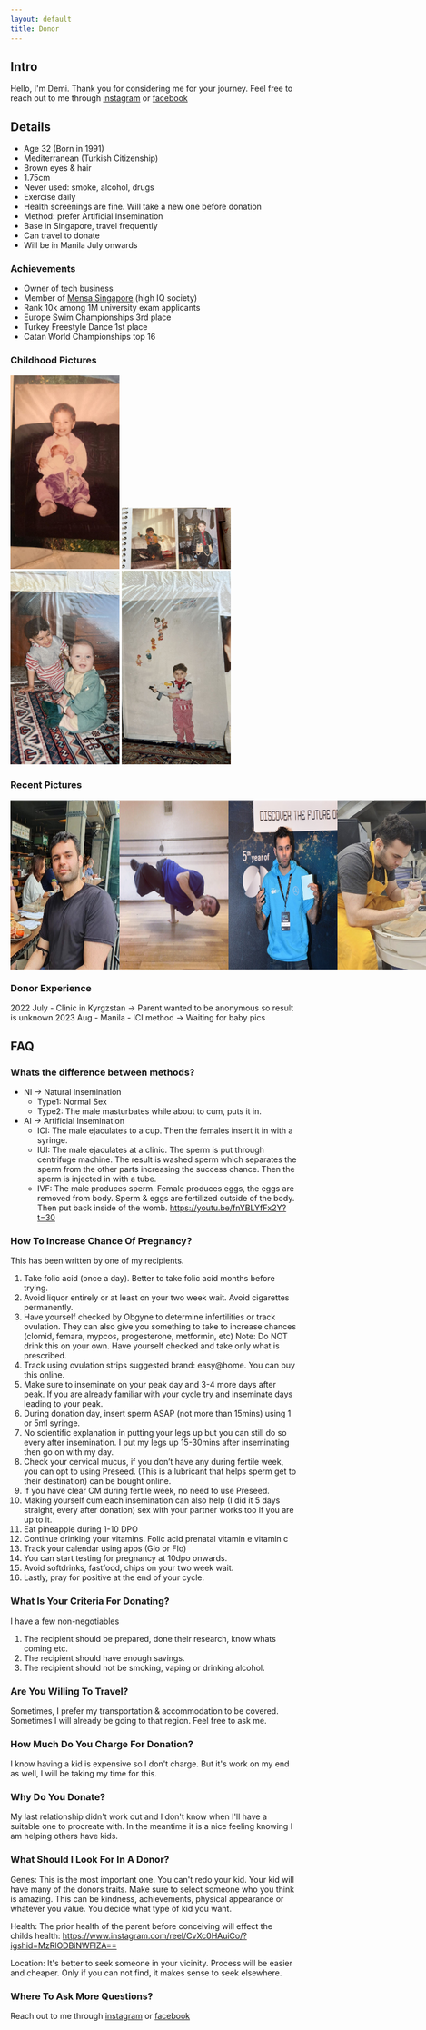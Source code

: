 ```yaml
---
layout: default
title: Donor
---
```


## Intro

Hello, I'm Demi. Thank you for considering me for your journey. Feel free to reach out to me through [instagram](https://www.instagram.com/demiculus) or [facebook](https://www.facebook.com/demiculus)

## Details

- Age 32 (Born in 1991)
- Mediterranean (Turkish Citizenship)
- Brown eyes & hair
- 1.75cm
- Never used: smoke, alcohol, drugs
- Exercise daily
- Health screenings are fine. Will take a new one before donation
- Method: prefer Artificial Insemination
- Base in Singapore, travel frequently
- Can travel to donate
- Will be in Manila July onwards

### Achievements
- Owner of tech business
- Member of [Mensa Singapore](https://www.mensa.org.sg/) (high IQ society)
- Rank 10k among 1M university exam applicants
- Europe Swim Championships 3rd place
- Turkey Freestyle Dance 1st place
- Catan World Championships top 16

### Childhood Pictures

<img src="/img/babypic1.jpeg" style="width:12rem">
<img src="/img/babypic2.jpeg" style="width:12rem">
<img src="/img/babypic3.jpeg" style="width:12rem">
<img src="/img/babypic4.jpeg" style="width:12rem">

### Recent Pictures

<div style="display:flex">
<img src="/img/adultpic1.jpeg" style="width:12rem">
<img src="/img/adultpic2.jpeg" style="width:12rem">
<img src="/img/adultpic3.jpeg" style="width:12rem">
<img src="/img/adultpic4.jpeg" style="width:12rem">
<img src="/img/adultpic5.jpeg" style="width:12rem">
</div>

### Donor Experience

2022 July - Clinic in Kyrgzstan -> Parent wanted to be anonymous so result is unknown
2023 Aug - Manila - ICI method -> Waiting for baby pics

## FAQ

### Whats the difference between methods?

- NI -> Natural Insemination
  - Type1: Normal Sex
  - Type2: The male masturbates while about to cum, puts it in.
- AI -> Artificial Insemination
  - ICI: The male ejaculates to a cup. Then the females insert it in with a syringe.
  - IUI: The male ejaculates at a clinic. The sperm is put through centrifuge machine. The result is washed sperm which separates the sperm from the other parts increasing the success chance. Then the sperm is injected in with a tube.
  - IVF: The male produces sperm. Female produces eggs, the eggs are removed from body. Sperm & eggs are fertilized outside of the body. Then put back inside of the womb.
https://youtu.be/fnYBLYfFx2Y?t=30

### How To Increase Chance Of Pregnancy?

This has been written by one of my recipients.

1. Take folic acid (once a day). Better to take folic acid months before trying. 
2. Avoid liquor entirely or at least on your two week wait. Avoid cigarettes permanently. 
3. Have yourself checked by Obgyne to determine infertilities or track ovulation. They can also give you something to take to increase chances (clomid, femara, mypcos, progesterone, metformin, etc) 
Note: Do NOT drink this on your own. Have yourself checked and take only what is prescribed. 
4. Track using ovulation strips suggested brand: easy@home. You can buy this online. 
5. Make sure to inseminate on your peak day and 3-4 more days after peak. If you are already familiar with your cycle try and inseminate days leading to your peak. 
6. During donation day, insert sperm ASAP (not more than 15mins) using 1 or 5ml syringe. 
7. No scientific explanation in putting your legs up but you can still do so every after insemination. I put my legs up 15-30mins after inseminating then go on with my day.
8. Check your cervical mucus, if you don’t have any during fertile week, you can opt to using Preseed. (This is a lubricant that helps sperm get to their destination) can be bought online. 
9. If you have clear CM during fertile week, no need to use Preseed. 
10. Making yourself cum each insemination can also help (I did it 5 days straight, every after donation) sex with your partner works too if you are up to it.
11. Eat pineapple during 1-10 DPO
12. Continue drinking your vitamins. Folic acid prenatal vitamin e vitamin c 
13. Track your calendar using apps (Glo or Flo)
14. You can start testing for pregnancy at 10dpo onwards. 
15. Avoid softdrinks, fastfood, chips on your two week wait.
16. Lastly, pray for positive at the end of your cycle. 

### What Is Your Criteria For Donating?

I have a few non-negotiables

1. The recipient should be prepared, done their research, know whats coming etc.
2. The recipient should have enough savings.
3. The recipient should not be smoking, vaping or drinking alcohol.

### Are You Willing To Travel?

Sometimes, I prefer my transportation & accommodation to be covered.   
Sometimes I will already be going to that region. Feel free to ask me. 


### How Much Do You Charge For Donation?

I know having a kid is expensive so I don't charge. But it's work on my end as well, I will be taking my time for this.

### Why Do You Donate?

My last relationship didn't work out and I don't know when I'll have a suitable one to procreate with. In the meantime it is a nice feeling knowing I am helping others have kids.

### What Should I Look For In A Donor?

Genes: This is the most important one. You can't redo your kid. Your kid will have many of the donors traits. Make sure to select someone who you think is amazing. This can be kindness, achievements, physical appearance or whatever you value. You decide what type of kid you want.

Health: The prior health of the parent before conceiving will effect the childs health: https://www.instagram.com/reel/CvXc0HAuiCo/?igshid=MzRlODBiNWFlZA==

Location: It's better to seek someone in your vicinity. Process will be easier and cheaper. Only if you can not find, it makes sense to seek elsewhere.

### Where To Ask More Questions?

Reach out to me through [instagram](https://www.instagram.com/demiculus) or [facebook](https://www.facebook.com/demiculus)